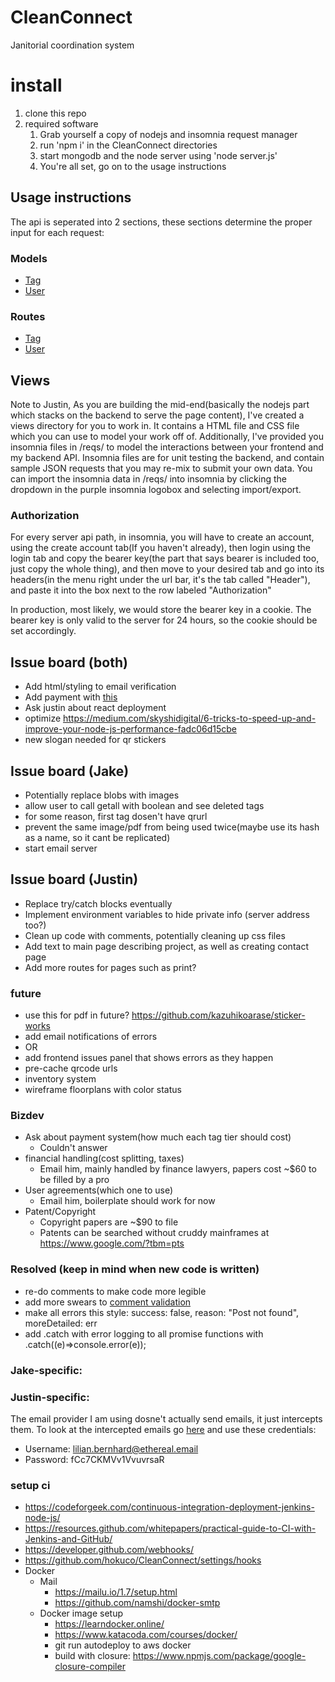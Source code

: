 # CleanConnect
Janitorial coordination system

# install
1. clone this repo
2. required software
    1. Grab yourself a copy of nodejs and insomnia request manager
    2. run 'npm i' in the CleanConnect directories
    3. start mongodb and the node server using 'node server.js'
    4. You're all set, go on to the usage instructions
    
## Usage instructions
The api is seperated into 2 sections, these sections determine the proper input for each request:

### Models
* [Tag](/models/Tag.js)
* [User](/models/User.js)

### Routes
* [Tag](/routes/tag.js)
* [User](/routes/user.js)
    
## Views
Note to Justin, As you are building the mid-end(basically the nodejs part which stacks on the backend to serve the page content), I've created a views directory for you to work in. It contains a HTML file and CSS file which you can use to model your work off of. Additionally, I've provided you insomnia files in /reqs/ to model the interactions between your frontend and my backend API. Insomnia files are for unit testing the backend, and contain sample JSON requests that you may re-mix to submit your own data. You can import the insomnia data in /reqs/ into insomnia by clicking the dropdown in the purple insomnia logobox and selecting import/export.

### Authorization
For every server api path, in insomnia, you will have to create an account, using the create account tab(If you haven't already), then login using the login tab and copy the bearer key(the part that says bearer is included too, just copy the whole thing), and then move to your desired tab and go into its headers(in the menu right under the url bar, it's the tab called "Header"), and paste it into the box next to the row labeled "Authorization"

In production, most likely, we would store the bearer key in a cookie. The bearer key is only valid to the server for 24 hours, so the cookie should be set accordingly.

## Issue board (both)
* Add html/styling to email verification
* Add payment with [this](https://developers.braintreepayments.com/guides/payment-methods/node)
* Ask justin about react deployment
* optimize https://medium.com/skyshidigital/6-tricks-to-speed-up-and-improve-your-node-js-performance-fadc06d15cbe
* new slogan needed for qr stickers

## Issue board (Jake)
* Potentially replace blobs with images
* allow user to call getall with boolean and see deleted tags
* for some reason, first tag dosen't have qrurl
* prevent the same image/pdf from being used twice(maybe use its hash as a name, so it cant be replicated)
* start email server

## Issue board (Justin)
* Replace try/catch blocks eventually
* Implement environment variables to hide private info (server address too?)
* Clean up code with comments, potentially cleaning up css files
* Add text to main page describing project, as well as creating contact page
* Add more routes for pages such as print?



### future
* use this for pdf in future? https://github.com/kazuhikoarase/sticker-works
* add email notifications of errors
* OR
* add frontend issues panel that shows errors as they happen
* pre-cache qrcode urls
* inventory system
* wireframe floorplans with color status

### Bizdev
* Ask about payment system(how much each tag tier should cost)
    * Couldn't answer
* financial handling(cost splitting, taxes)
    * Email him, mainly handled by finance lawyers, papers cost ~$60 to be filled by a pro 
* User agreements(which one to use)
    * Email him, boilerplate should work for now
* Patent/Copyright
    * Copyright papers are ~$90 to file
    * Patents can be searched without cruddy mainframes at https://www.google.com/?tbm=pts

### Resolved (keep in mind when new code is written)
* re-do comments to make code more legible
* add more swears to [comment validation](/validation/apr.js)
* make all errors this style:
	success: false,
	reason: "Post not found",
	moreDetailed: err
* add .catch with error logging to all promise functions with .catch((e)=>console.error(e));


### Jake-specific:

### Justin-specific:

The email provider I am using dosne't actually send emails, it just intercepts them. To look at the intercepted emails go [here](https://ethereal.email/login)
and use these credentials:
* Username: lilian.bernhard@ethereal.email
* Password: fCc7CKMVv1VvuvrsaR


### setup ci
* https://codeforgeek.com/continuous-integration-deployment-jenkins-node-js/
* https://resources.github.com/whitepapers/practical-guide-to-CI-with-Jenkins-and-GitHub/
* https://developer.github.com/webhooks/
* https://github.com/hokuco/CleanConnect/settings/hooks
* Docker
    * Mail
        * https://mailu.io/1.7/setup.html
        * https://github.com/namshi/docker-smtp
    * Docker image setup
        * https://learndocker.online/
        * https://www.katacoda.com/courses/docker/
        * git run autodeploy to aws docker
        * build with closure: https://www.npmjs.com/package/google-closure-compiler
